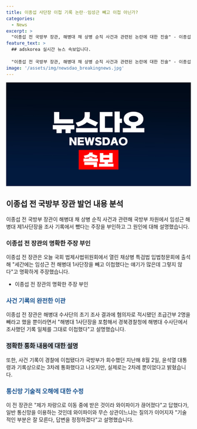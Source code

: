 ```yaml
---
title: 이종섭 사단장 이첩 기록 논란‥임성근 빼고 이첩 아닌가?
categories:
  - News
excerpt: >
  "이종섭 전 국방부 장관, 해병대 채 상병 순직 사건과 관련된 논란에 대한 진술" - 이종섭 전 장관은 국회 법제사법위원회에서 채상병 특검법 입법청문회에 출석하여, 임성근 해병대 제1사단장을 조사 기록에서 냈다는 주장을 부인했습니다. 또한, 해병대 수사단의 초기 조사 결과와 관련하여 혐의자로 적시된 초급간부 2명을 빼라고 요청한 것에 대해 설명했으며, 지난해 8월 기록이 경찰에 이첩됐다가 회수된 사건과 관련하여 윤석열 대통령과의 통화 횟수에 대한 오해를 해소했습니다.
feature_text: >
  ## adskorea 실시간 뉴스 속보입니다.

  "이종섭 전 국방부 장관, 해병대 채 상병 순직 사건과 관련된 논란에 대한 진술" - 이종섭 전 장관은 국회 법제사법위원회에서 채상병 특검법 입법청문회에 출석하여, 임성근 해병대 제1사단장을 조사 기록에서 냈다는 주장을 부인했습니다. 또한, 해병대 수사단의 초기 조사 결과와 관련하여 혐의자로 적시된 초급간부 2명을 빼라고 요청한 것에 대해 설명했으며, 지난해 8월 기록이 경찰에 이첩됐다가 회수된 사건과 관련하여 윤석열 대통령과의 통화 횟수에 대한 오해를 해소했습니다.
image: '/assets/img/newsdao_breakingnews.jpg'
---
```


<p><img src="/assets/img/newsdao_breakingnews.jpg" alt="adskorea 속보" /></p>

<h2 data-ke-size="size26">이종섭 전 국방부 장관 발언 내용 분석</h2>

<p data-ke-size="size16">이종섭 전 국방부 장관이 해병대 채 상병 순직 사건과 관련해 국방부 차원에서 임성근 해병대 제1사단장을 조사 기록에서 뺐다는 주장을 부인하고 그 원인에 대해 설명했습니다.</p>

<h3>이종섭 전 장관의 명확한 주장 부인</h3>

<p data-ke-size="size16">이종섭 전 장관은 오늘 국회 법제사법위원회에서 열린 채상병 특검법 입법청문회에 출석해 "세간에는 임성근 전 해병대 1사단장을 빼고 이첩했다는 얘기가 많은데 그렇지 않다"고 명확하게 주장했습니다.</p>

<ul>
<li>이종섭 전 장관의 명확한 주장 부인</li>
</ul>

<h3><b><span style="color: #1a5490;">사건 기록의 완전한 이관</span></b></h3>

<p data-ke-size="size16">이종섭 전 장관은 해병대 수사단의 초기 조사 결과에 혐의자로 적시됐던 초급간부 2명을 빼라고 했을 뿐이라면서 "해병대 1사단장을 포함해서 경북경찰청에 해병대 수사단에서 조사했던 기록 일체를 그대로 이첩했다"고 설명했습니다.</p>

<h3><span style="background-color: #21538527;">정확한 통화 내용에 대한 설명</span></h3>

<p data-ke-size="size16">또한, 사건 기록이 경찰에 이첩됐다가 국방부가 회수했던 지난해 8월 2일, 윤석열 대통령과 기록상으로는 3차례 통화했다고 나오지만, 실제로는 2차례 뿐이었다고 밝혔습니다.</p>

<h3><b><span style="color: #1a5490;">통신망 기술적 오해에 대한 수정</span></b></h3>

<p data-ke-size="size16">이 전 장관은 "제가 차량으로 이동 중에 받은 것이라 와이파이가 끊어졌다"고 답했다가, 일반 통신망을 이용하는 것인데 와이파이와 무슨 상관이느냐는 질의가 이어지자 "기술적인 부분은 잘 모른다, 답변을 정정하겠다"고 설명했습니다.</p>

